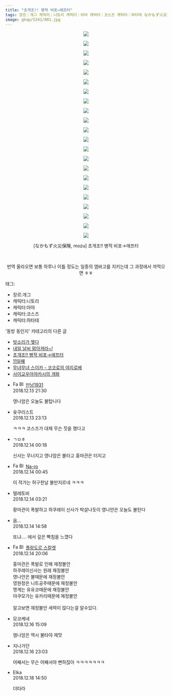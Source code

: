 ```yaml
---
title: "초개조!! 병적 비포→애프터"
tags: 장르：개그 캐릭터：니토리 캐릭터：아야 캐릭터：코스즈 캐릭터：하타테 なかもず火災保険 mozu 동방_동인지
image: ghap/5341/001.jpg
---
```

<div class="article">
<p style="text-align: center; clear: none; float: none;"><img src="{{ site.nasurl }}/ghap/5341/001.jpg"/></p>
<p style="text-align: center; clear: none; float: none;"><img src="{{ site.nasurl }}/ghap/5341/002.jpg"/></p>
<p style="text-align: center; clear: none; float: none;"><img src="{{ site.nasurl }}/ghap/5341/003.jpg"/></p>
<p style="text-align: center; clear: none; float: none;"><img src="{{ site.nasurl }}/ghap/5341/004.jpg"/></p>
<p style="text-align: center; clear: none; float: none;"><img src="{{ site.nasurl }}/ghap/5341/005.jpg"/></p>
<p style="text-align: center; clear: none; float: none;"><img src="{{ site.nasurl }}/ghap/5341/006.jpg"/></p>
<p style="text-align: center; clear: none; float: none;"><img src="{{ site.nasurl }}/ghap/5341/007.jpg"/></p>
<p style="text-align: center; clear: none; float: none;"><img src="{{ site.nasurl }}/ghap/5341/008.jpg"/></p>
<p style="text-align: center; clear: none; float: none;"><img src="{{ site.nasurl }}/ghap/5341/009.jpg"/></p>
<p style="text-align: center; clear: none; float: none;"><img src="{{ site.nasurl }}/ghap/5341/010.jpg"/></p>
<p style="text-align: center; clear: none; float: none;"><img src="{{ site.nasurl }}/ghap/5341/011.jpg"/></p>
<p style="text-align: center; clear: none; float: none;"><img src="{{ site.nasurl }}/ghap/5341/012.jpg"/></p>
<p style="text-align: center; clear: none; float: none;"><img src="{{ site.nasurl }}/ghap/5341/013.jpg"/></p>
<p style="text-align: center; clear: none; float: none;"><img src="{{ site.nasurl }}/ghap/5341/014.jpg"/></p>
<p style="text-align: center; clear: none; float: none;"><img src="{{ site.nasurl }}/ghap/5341/015.jpg"/></p>
<p style="text-align: center; clear: none; float: none;"><img src="{{ site.nasurl }}/ghap/5341/016.jpg"/></p>
<p style="text-align: center; clear: none; float: none;"><img src="{{ site.nasurl }}/ghap/5341/017.jpg"/></p>
<p style="text-align: center; clear: none; float: none;"><img src="{{ site.nasurl }}/ghap/5341/018.jpg"/></p>
<p style="text-align: center; clear: none; float: none;"><img src="{{ site.nasurl }}/ghap/5341/019.jpg"/></p>
<p style="text-align: center; clear: none; float: none;"><img src="{{ site.nasurl }}/ghap/5341/020.jpg"/></p>
<p style="text-align: center; clear: none; float: none;"><img src="{{ site.nasurl }}/ghap/5341/021.jpg"/></p>
<p style="text-align: center; clear: none; float: none;"><img src="{{ site.nasurl }}/ghap/5341/022.jpg"/></p>
<p style="text-align: center; clear: none; float: none;">[なかもず火災保険, mozu] 초개조!! 병적 비포→애프터</p>
<p style="text-align: center; clear: none; float: none;"><br/></p>
<p style="text-align: center; clear: none; float: none;">번역 올라오면 보통 하루나 이틀 정도는 일종의 엠바고를 지키는데 그 과정에서 까먹으면 ㅎㅎ</p>
</div><div class="tagTrail">
<p>태그: </p>
<ul>
<li>장르:개그</li>
<li>캐릭터:니토리</li>
<li>캐릭터:아야</li>
<li>캐릭터:코스즈</li>
<li>캐릭터:하타테</li>
</ul>
</div><div class="another">
<p>'동방 동인지' 카테고리의 다른 글</p>
<ul>
<li><a href="/2018-12-16-ghap_5360">빗소리가 맺다</a></li>
<li><a href="/2018-12-16-ghap_5359">내일 날씨 맑아져라~!</a></li>
<li><a href="/2018-12-13-ghap_5341">초개조!! 병적 비포→애프터</a></li>
<li><a href="/2018-12-11-ghap_5339">11일째</a></li>
<li><a href="/2018-12-11-ghap_5338">무녀무녀 스이카 - 코코로의 야지로베</a></li>
<li><a href="/2018-12-10-ghap_5321">사이교우아야카시의 개화</a></li>
</ul>
</div><div class="comment">
<ul>
<li class="cb_thumb_off" id="comment15386117">
<div class="cb_comment_area">
<div class="cb_info_area">
<div class="cb_section">
<span class="cb_nick_name"><img alt="Favicon of https://bep1931.tistory.com" height="16" onerror="this.onerror=null;this.parentNode.removeChild(this)" src="https://bep1931.tistory.com/favicon.ico" width="16"/> <img alt="BlogIcon" height="16" onerror="this.parentNode.removeChild(this)" src="https://bep1931.tistory.com/index.gif" width="16"/> <a href="https://bep1931.tistory.com" onclick="return openLinkInNewWindow(this)">만남1931</a></span>
</div>
<div class="cb_section">
<span class="cb_date">2018.12.13 21:30 </span>
</div>
</div>
<div class="cb_dsc_comment">
<p class="cb_dsc">
											영나암은 오늘도 불탑니다
										</p>
</div>
</div></li>
<li class="cb_thumb_off" id="comment15386191">
<div class="cb_comment_area">
<div class="cb_info_area">
<div class="cb_section">
<span class="cb_nick_name">윳쿠리스트</span>
</div>
<div class="cb_section">
<span class="cb_date">2018.12.13 23:13 </span>
</div>
</div>
<div class="cb_dsc_comment">
<p class="cb_dsc">
											ㅋㅋㅋ 코스즈가 대체 무슨 짓을 했다고
										</p>
</div>
</div></li>
<li class="cb_thumb_off" id="comment15386222">
<div class="cb_comment_area">
<div class="cb_info_area">
<div class="cb_section">
<span class="cb_nick_name">ㄱㅁㅎ</span>
</div>
<div class="cb_section">
<span class="cb_date">2018.12.14 00:18 </span>
</div>
</div>
<div class="cb_dsc_comment">
<p class="cb_dsc">
											신사는 무너지고 영나암은 불타고 홍마관은 터지고
										</p>
</div>
</div></li>
<li class="cb_thumb_off" id="comment15386234">
<div class="cb_comment_area">
<div class="cb_info_area">
<div class="cb_section">
<span class="cb_nick_name"><img alt="Favicon of https://huntingground.tistory.com" height="16" onerror="this.onerror=null;this.parentNode.removeChild(this)" src="https://huntingground.tistory.com/favicon.ico" width="16"/> <img alt="BlogIcon" height="16" onerror="this.parentNode.removeChild(this)" src="https://huntingground.tistory.com/index.gif" width="16"/> <a href="https://huntingground.tistory.com" onclick="return openLinkInNewWindow(this)">Na-ro</a></span>
</div>
<div class="cb_section">
<span class="cb_date">2018.12.14 00:45 </span>
</div>
</div>
<div class="cb_dsc_comment">
<p class="cb_dsc">
											이 작가는 허구한날 불만지르네 ㅋㅋㅋ
										</p>
</div>
</div></li>
<li class="cb_thumb_off" id="comment15386260">
<div class="cb_comment_area">
<div class="cb_info_area">
<div class="cb_section">
<span class="cb_nick_name">텔레토비</span>
</div>
<div class="cb_section">
<span class="cb_date">2018.12.14 03:21 </span>
</div>
</div>
<div class="cb_dsc_comment">
<p class="cb_dsc">
											황마관이 폭발하고 하쿠레이 신사가 박살나듯이 영나안은 오늘도 불탄다
										</p>
</div>
</div></li>
<li class="cb_thumb_off" id="comment15386773">
<div class="cb_comment_area">
<div class="cb_info_area">
<div class="cb_section">
<span class="cb_nick_name">음...</span>
</div>
<div class="cb_section">
<span class="cb_date">2018.12.14 14:58 </span>
</div>
</div>
<div class="cb_dsc_comment">
<p class="cb_dsc">
											또냐.... 에서 깊은 빡침을 느꼈다
										</p>
</div>
</div></li>
<li class="cb_thumb_off" id="comment15386878">
<div class="cb_comment_area">
<div class="cb_info_area">
<div class="cb_section">
<span class="cb_nick_name"><img alt="Favicon of https://qksxodid12.tistory.com" height="16" onerror="this.onerror=null;this.parentNode.removeChild(this)" src="https://qksxodid12.tistory.com/favicon.ico" width="16"/> <img alt="BlogIcon" height="16" onerror="this.parentNode.removeChild(this)" src="https://qksxodid12.tistory.com/index.gif" width="16"/> <a href="https://qksxodid12.tistory.com" onclick="return openLinkInNewWindow(this)">플랑도르 스칼렛</a></span>
</div>
<div class="cb_section">
<span class="cb_date">2018.12.14 20:06 </span>
</div>
</div>
<div class="cb_dsc_comment">
<p class="cb_dsc">
											홍마관은 폭발로 인해 재정불안<br/>
하쿠레이신사는 원래 재정불안<br/>
영나안은 불때문에 재정불안<br/>
영원정은 니트공주때문에 재정불안<br/>
명계는 유유코때문에 재정불안<br/>
야쿠모가는 유카리때문에 재정불안<br/>
<br/>
알고보면 재정불안 세력이 많다는걸 알수있다.
										</p>
</div>
</div></li>
<li class="cb_thumb_off" id="comment15387429">
<div class="cb_comment_area">
<div class="cb_info_area">
<div class="cb_section">
<span class="cb_nick_name">모코케네</span>
</div>
<div class="cb_section">
<span class="cb_date">2018.12.16 15:09 </span>
</div>
</div>
<div class="cb_dsc_comment">
<p class="cb_dsc">
											염나암은 역시 불타야 제맛
										</p>
</div>
</div></li>
<li class="cb_thumb_off" id="comment15387596">
<div class="cb_comment_area">
<div class="cb_info_area">
<div class="cb_section">
<span class="cb_nick_name">지나가던</span>
</div>
<div class="cb_section">
<span class="cb_date">2018.12.16 23:03 </span>
</div>
</div>
<div class="cb_dsc_comment">
<p class="cb_dsc">
											어째서는 무슨 어째서야 뻔하잖아 ㅋㅋㅋㅋㅋㅋㅋ
										</p>
</div>
</div></li>
<li class="cb_thumb_off" id="comment15388470">
<div class="cb_comment_area">
<div class="cb_info_area">
<div class="cb_section">
<span class="cb_nick_name">Elka</span>
</div>
<div class="cb_section">
<span class="cb_date">2018.12.18 14:50 </span>
</div>
</div>
<div class="cb_dsc_comment">
<p class="cb_dsc">
											더타라
										</p>
</div>
</div></li>
</ul>
</div>